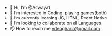 - 👋 Hi, I’m @Adwaya1
- 👀 I’m interested in Coding. playing games(both)
- 🌱 I’m currently learning JS, HTML, React Native
- 💞️ I’m looking to collaborate on all Languages
- 📫 How to reach me vdeogharia@gmail.com

<!---
Adwaya1/Adwaya1 is a ✨ special ✨ repository because its `README.md` (this file) appears on your GitHub profile.
You can click the Preview link to take a look at your changes.
--->
